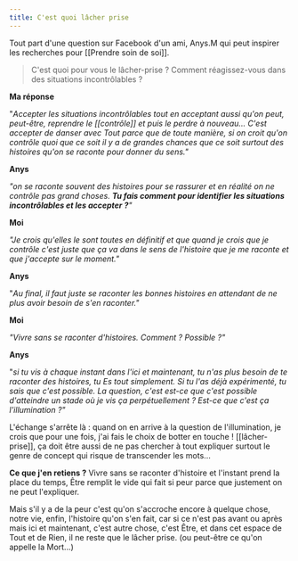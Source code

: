 ```yaml
---
title: C'est quoi lâcher prise
---
```


Tout part d'une question sur Facebook d'un ami, Anys.M qui peut inspirer les recherches pour [[Prendre soin de soi]].

> C'est quoi pour vous le lâcher-prise ? Comment réagissez-vous dans des situations incontrôlables ?

**Ma réponse**

"_Accepter les situations incontrôlables tout en acceptant aussi qu'on peut, peut-être, reprendre le [[contrôle]] et puis le perdre à nouveau... C'est accepter de danser avec Tout parce que de toute manière, si on croit qu'on contrôle quoi que ce soit il y a de grandes chances que ce soit surtout des histoires qu'on se raconte pour donner du sens."_

**Anys**

_"on se raconte souvent des histoires pour se rassurer et en réalité on ne contrôle pas grand choses. **Tu fais comment pour identifier les situations incontrôlables et les accepter ?**"_

**Moi**

_"Je crois qu'elles le sont toutes en définitif et que quand je crois que je contrôle c'est juste que ça va dans le sens de l'histoire que je me raconte et que j'accepte sur le moment."_

**Anys**

"_Au final, il faut juste se raconter les bonnes histoires en attendant de ne plus avoir besoin de s'en raconter."_

**Moi**

_"Vivre sans se raconter d'histoires. Comment ? Possible ?"_

**Anys**

"_si tu vis à chaque instant dans l'ici et maintenant, tu n'as plus besoin de te raconter des histoires, tu Es tout simplement. Si tu l'as déjà expérimenté, tu sais que c'est possible. La question, c'est est-ce que c'est possible d'atteindre un stade où je vis ça perpétuellement ? Est-ce que c'est ça l'illumination ?"_

L'échange s'arrête là : quand on en arrive à la question de l'illumination, je crois que pour une fois, j'ai fais le choix de botter en touche ! [[lâcher-prise]], ça doit être aussi de ne pas chercher à tout expliquer surtout le genre de concept qui risque de transcender les mots...

**Ce que j'en retiens ?** Vivre sans se raconter d'histoire et l'instant prend la place du temps, Être remplit le vide qui fait si peur parce que justement on ne peut l'expliquer.

Mais s'il y a de la peur c'est qu'on s'accroche encore à quelque chose, notre vie, enfin, l'histoire qu'on s'en fait, car si ce n'est pas avant ou après mais ici et maintenant, c'est autre chose, c'est Être, et dans cet espace de Tout et de Rien, il ne reste que le lâcher prise. (ou peut-être ce qu'on appelle la Mort...)